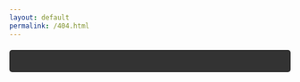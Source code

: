 ```yaml
---
layout: default
permalink: /404.html
---
```


<div id="console" class="console"></div>
<div id="final-error" class="final-error" style="display: none;"></div>

<style>
.console {
    background-color: #333;
    color: #ccc;
    font-family: 'Courier New', monospace;
    padding: 20px;
    border-radius: 5px;
    white-space: pre-wrap;
    word-wrap: break-word; 
    
    margin: 20px auto;
    overflow: hidden;
}

@keyframes pulse {
    0%, 100% {
    transform: scale(1);
    opacity: 1;
    }
    50% {
    transform: scale(1.1);
    opacity: 0.85;
    }
}
.final-error {
    animation: pulse 2s infinite;
    text-align: center;
    margin-top: 20px;
    font-size: 2em;
    font-family: 'Courier New', monospace;
}

@media (max-width: 768px) {
    .console {
    font-size: 0.8em; 
    padding: 10px; 
    width: 95%;
    }
}
</style>

<script>
document.addEventListener('DOMContentLoaded', function() {
    var osName = "an unknown OS";
    if (navigator.userAgent.match(/Win/i)) osName = "Windows";
    if (navigator.userAgent.match(/Mac/i)) osName = "darwin";  
    if (navigator.userAgent.match(/X11/i)) osName = "UNIX";
    if (navigator.userAgent.match(/Linux/i)) osName = "Linux";
    if (navigator.userAgent.match(/iPhone|iPod|iPad/i)) osName = "iOS";
    if (navigator.userAgent.match(/Android/i)) osName = "Android";

    var isMobile = /iPhone|iPad|iPod|Android/i.test(navigator.userAgent);

    var currentDate = new Date();
    var dateString = currentDate.toLocaleDateString('en-US', {
    year: 'numeric', month: 'long', day: 'numeric',
    hour: '2-digit', minute: '2-digit', second: '2-digit', hour12: false
    });

    var consoleText = `Python 3.10.2 (default, ${dateString}) on ${osName}
Type "help", "copyright", "credits", or "license" for more information.
>>> import johnamata
>>> def load_page(url):
...   try:
...     page = johnamata.get(url)
...     page.display()
...   except Exception as e:
...     print(f"Error: {e}")
...     print("ERROR 404 PAGE NOT FOUND")
...
>>> load_page("404.html")
`;
    var i = 0;
    var speed = 1; 
    var consoleElement = document.getElementById('console');
    var finalErrorElement = document.getElementById('final-error');

    function typeEffect() {
    if (i < consoleText.length) {
        if (consoleText.charAt(i) === '<') {
        const endTag = consoleText.indexOf('>', i) + 1;
        consoleElement.innerHTML += consoleText.slice(i, endTag);
        i = endTag;
        } else {
        consoleElement.innerHTML += consoleText.charAt(i);
        i++;
        }
        setTimeout(typeEffect, speed);
    } else {
finalErrorElement.innerHTML = `ERROR 404 PAGE NOT FOUND`;
        finalErrorElement.style.display = "block"; 
    }
    }

    typeEffect();
});
</script>
